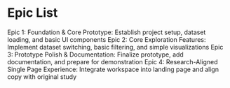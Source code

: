 # Epic List

Epic 1: Foundation & Core Prototype: Establish project setup, dataset loading, and basic UI components
Epic 2: Core Exploration Features: Implement dataset switching, basic filtering, and simple visualizations
Epic 3: Prototype Polish & Documentation: Finalize prototype, add documentation, and prepare for demonstration
Epic 4: Research-Aligned Single Page Experience: Integrate workspace into landing page and align copy with original study
